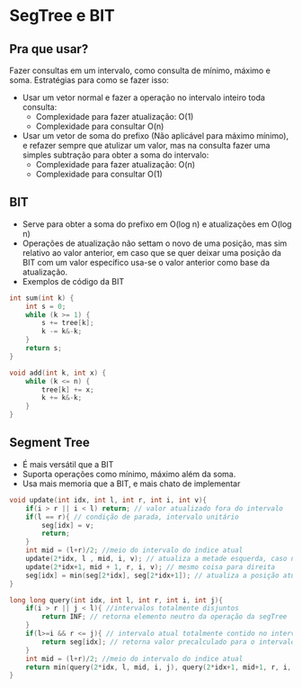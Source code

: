 # SegTree e BIT

## Pra que usar?

Fazer consultas em um intervalo, como consulta de mínimo, máximo e soma. Estratégias para como se fazer isso:  
* Usar um vetor normal e fazer a operação no intervalo inteiro toda consulta:  
    * Complexidade para fazer atualização: O(1)
    * Complexidade para consultar O(n)
* Usar um vetor de soma do prefixo (Não aplicável para máximo mínimo), e refazer sempre que atulizar um valor, mas na consulta fazer uma simples subtração para obter a soma do intervalo:  
    * Complexidade para fazer atualização: O(n)
    * Complexidade para consultar O(1)

## BIT

* Serve para obter a soma do prefixo em O(log n) e atualizações em O(log n)
* Operações de atualização não settam o novo de uma posição, mas sim relativo ao valor anterior, em caso que se quer deixar uma posição da BIT com um valor específico usa-se o valor anterior como base da atualização.
* Exemplos de código da BIT
```c++
int sum(int k) {
    int s = 0;
    while (k >= 1) {
        s += tree[k];
        k -= k&-k;
    }
    return s;
}

void add(int k, int x) {
    while (k <= n) {
        tree[k] += x;
        k += k&-k;
    }
}
```

## Segment Tree

* É mais versátil que a BIT
* Suporta operações como mínimo, máximo além da soma.
* Usa mais memoria que a BIT, e mais chato de implementar

```c++
void update(int idx, int l, int r, int i, int v){
    if(i > r || i < l) return; // valor atualizado fora do intervalo
    if(l == r){ // condição de parada, intervalo unitário
        seg[idx] = v;
        return;
    }
    int mid = (l+r)/2; //meio do intervalo do indice atual
    update(2*idx, l , mid, i, v); // atualiza a metade esquerda, caso não seja necessário, será retornara logo após entrar na função
    update(2*idx+1, mid + 1, r, i, v); // mesmo coisa para direita
    seg[idx] = min(seg[2*idx], seg[2*idx+1]); // atualiza a posição atual com base nos dois filhos
}

long long query(int idx, int l, int r, int i, int j){
    if(i > r || j < l){ //intervalos totalmente disjuntos
        return INF; // retorna elemento neutro da operação da segTree
    }
    if(l>=i && r <= j){ // intervalo atual totalmente contido no intervalo da quary
        return seg[idx]; // retorna valor precalculado para o intervalo atual
    }
    int mid = (l+r)/2; //meio do intervalo do indice atual
    return min(query(2*idx, l, mid, i, j), query(2*idx+1, mid+1, r, i, j)); //recorre as duas metades para obeter a resposta
}
```
